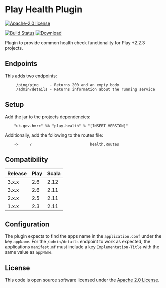 # Play Health Plugin

[![Apache-2.0 license](http://img.shields.io/badge/license-Apache-brightgreen.svg)](http://www.apache.org/licenses/LICENSE-2.0.html)

[![Build Status](https://travis-ci.org/hmrc/play-health.svg)](https://travis-ci.org/hmrc/play-health) [ ![Download](https://api.bintray.com/packages/hmrc/releases/play-health/images/download.svg) ](https://bintray.com/hmrc/releases/play-health/_latestVersion)


Plugin to provide common health check functionality for Play +2.2.3 projects.

## Endpoints

This adds two endpoints:

```
     /ping/ping     - Returns 200 and an empty body
     /admin/details - Returns information about the running service
```

## Setup

Add the jar to the projects dependencies:

```
    "uk.gov.hmrc" %% "play-health" % "[INSERT VERSION]"
```

Additionally, add the following to the routes file:

```
    ->     /                          health.Routes
```

## Compatibility

| Release | Play | Scala |
|:--------|:-----|:------|
| 3.x.x   | 2.6  | 2.12  |
| 3.x.x   | 2.6  | 2.11  |
| 2.x.x   | 2.5  | 2.11  |
| 1.x.x   | 2.3  | 2.11  |



## Configuration

The plugin expects to find the apps name in the `application.conf` under the key `appName`.
For the `/admin/details` endpoint to work as expected, the applications `manifest.mf` must include a key `Implementation-Title` with the same value as `appName`.

## License ##
 
This code is open source software licensed under the [Apache 2.0 License]("http://www.apache.org/licenses/LICENSE-2.0.html").
